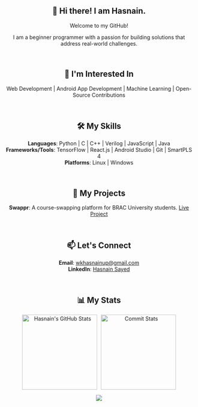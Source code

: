<div align="center"> 

## 👋 Hi there! I am Hasnain.

Welcome to my GitHub!
<p>I am a beginner programmer with a passion for building solutions that address real-world challenges.</p>

<br>

## 💼 **I'm Interested In**
Web Development | Android App Development | Machine Learning | Open-Source Contributions

<br>

## 🛠 **My Skills**
**Languages**: Python | C | C++ | Verilog | JavaScript | Java  
**Frameworks/Tools**: TensorFlow | React.js | Android Studio | Git | SmartPLS 4  
**Platforms**: Linux | Windows

<br>

## 🔧 **My Projects**
**Swappr**: A course-swapping platform for BRAC University students. [Live Project](https://swappr-bracu.web.app)

<br>

## 📫 **Let's Connect**
**Email**: [wkhasnainup@gmail.com](mailto:wkhasnainup@gmail.com)  
**LinkedIn**: [Hasnain Sayed](https://www.linkedin.com/in/has9sayed)

<br>

## 📊 **My Stats**
<div style="display: flex; justify-content: center; gap: 10px;">
  <picture>
    <source media="(prefers-color-scheme: dark)" srcset="https://github-readme-stats.vercel.app/api?username=has9sayed&show_icons=true&theme=github_dark">
    <source media="(prefers-color-scheme: light)" srcset="https://github-readme-stats.vercel.app/api?username=has9sayed&show_icons=true&theme=default">
    <img src="https://github-readme-stats.vercel.app/api?username=has9sayed&show_icons=true&theme=default" alt="Hasnain's GitHub Stats" height="200px"> <!-- Set a fixed height -->
  </picture>

  <picture>
    <source media="(prefers-color-scheme: dark)" srcset="http://github-profile-summary-cards.vercel.app/api/cards/productive-time?username=has9sayed&theme=github_dark&utcOffset=8">
    <source media="(prefers-color-scheme: light)" srcset="http://github-profile-summary-cards.vercel.app/api/cards/productive-time?username=has9sayed&theme=default&utcOffset=8">
    <img src="http://github-profile-summary-cards.vercel.app/api/cards/productive-time?username=has9sayed&theme=default&utcOffset=8" height="200px" alt="Commit Stats"> <!-- Set a fixed height -->
  </picture>
</div>

[![](https://visitcount.itsvg.in/api?id=has9sayed&icon=0&color=0)](https://visitcount.itsvg.in)

</div>
